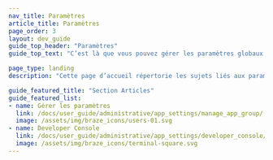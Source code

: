 ```yaml
---
nav_title: Paramètres
article_title: Paramètres
page_order: 3
layout: dev_guide
guide_top_header: "Paramètres"
guide_top_text: "C’est là que vous pouvez gérer les paramètres globaux pour votre groupe d’apps, vos événements personnalisés, etc. Les développeurs pourront trouver la Developer Console très utile, tandis que les marketeurs auront la possibilité de configurer des événements et des attributs personnalisés."

page_type: landing
description: "Cette page d’accueil répertorie les sujets liés aux paramètres de l’application. Ici, vous pouvez gérer les paramètres et en apprendre plus sur la Developer Console."

guide_featured_title: "Section Articles"
guide_featured_list:
- name: Gérer les paramètres
  link: /docs/user_guide/administrative/app_settings/manage_app_group/
  image: /assets/img/braze_icons/users-01.svg
- name: Developer Console
  link: /docs/user_guide/administrative/app_settings/developer_console/
  image: /assets/img/braze_icons/terminal-square.svg
---
```

